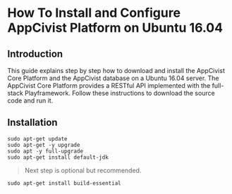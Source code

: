 # How To Install and Configure AppCivist Platform on Ubuntu 16.04

## Introduction
This guide explains step by step how to download and install the AppCivist Core Platform and the AppCivist database on a Ubuntu 16.04 server.
The AppCivist Core Platform provides a RESTful API implemented with the full-stack Playframework. Follow these instructions to download the source code and run it.

## Installation

`sudo apt-get update` <br />
`sudo apt-get -y upgrade` <br />
`sudo apt -y full-upgrade` <br />
`sudo apt-get install default-jdk` <br />

> Next step is optional but recommended. <br />

`sudo apt-get install build-essential` <br />


